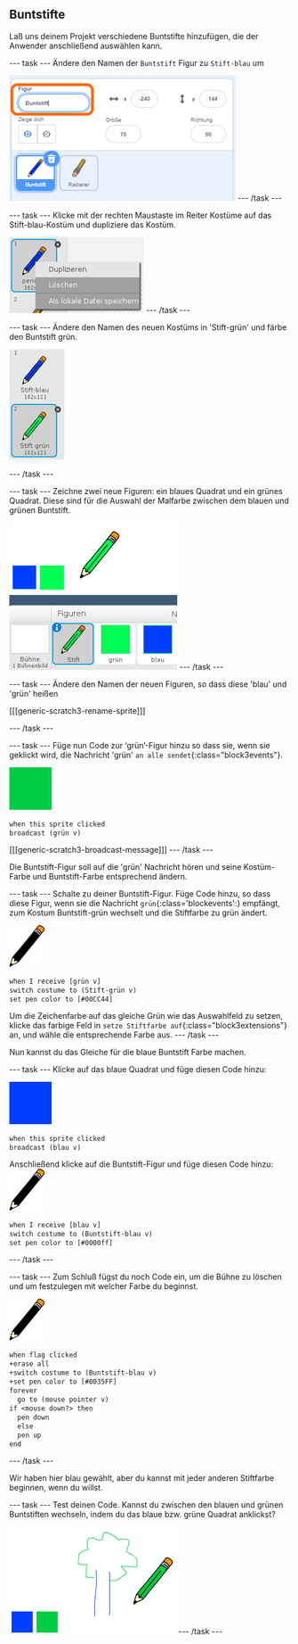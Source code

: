 ## Buntstifte

Laß uns deinem Projekt verschiedene Buntstifte hinzufügen, die der Anwender anschließend auswählen kann.

\--- task \--- Ändere den Namen der `Buntstift` Figur zu `Stift-blau` um

![Buntstift-umbenennen](images/rename-pencil.png) \--- /task \---

\--- task \--- Klicke mit der rechten Maustaste im Reiter Kostüme auf das Stift-blau-Kostüm und dupliziere das Kostüm.

![Screenshot](images/paint-blue-duplicate.png) \--- /task \---

\--- task \--- Ändere den Namen des neuen Kostüms in 'Stift-grün' und färbe den Buntstift grün.

![Screenshot](images/paint-pencil-green.png)

\--- /task \---

\--- task \--- Zeichne zwei neue Figuren: ein blaues Quadrat und ein grünes Quadrat. Diese sind für die Auswahl der Malfarbe zwischen dem blauen und grünen Buntstift.

![Screenshot](images/paint-selectors.png) \--- /task \---

\--- task \--- Ändere den Namen der neuen Figuren, so dass diese 'blau' und 'grün' heißen

[[[generic-scratch3-rename-sprite]]]

\--- /task \---

\--- task \--- Füge nun Code zur ‘grün’-Figur hinzu so dass sie, wenn sie geklickt wird, die Nachricht 'grün' `an alle sendet`{:class="block3events"}.

![gruenes_Quadrat](images/green_square.png)

```blocks3
when this sprite clicked
broadcast (grün v)
```

[[[generic-scratch3-broadcast-message]]] \--- /task \---

Die Buntstift-Figur soll auf die 'grün' Nachricht hören und seine Kostüm-Farbe und Buntstift-Farbe entsprechend ändern.

\--- task \--- Schalte zu deiner Buntstift-Figur. Füge Code hinzu, so dass diese Figur, wenn sie die Nachricht `grün`{:class='blockevents':} empfängt, zum Kostum Buntstift-grün wechselt und die Stiftfarbe zu grün ändert.

![Buntstift](images/pencil.png)

```blocks3
when I receive [grün v]
switch costume to (Stift-grün v)
set pen color to [#00CC44]
```

Um die Zeichenfarbe auf das gleiche Grün wie das Auswahlfeld zu setzen, klicke das farbige Feld in `setze Stiftfarbe auf`{:class="block3extensions"} an, und wähle die entsprechende Farbe aus. \--- /task \---

Nun kannst du das Gleiche für die blaue Buntstift Farbe machen.

\--- task \--- Klicke auf das blaue Quadrat und füge diesen Code hinzu:

![blaues_Quadrat](images/blue_square.png)

```blocks3
when this sprite clicked
broadcast (blau v)
```

Anschließend klicke auf die Buntstift-Figur und füge diesen Code hinzu: ![Buntstift](images/pencil.png)

```blocks3
when I receive [blau v]
switch costume to (Buntstift-blau v)
set pen color to [#0000ff]
```

\--- /task \---

\--- task \--- Zum Schluß fügst du noch Code ein, um die Bühne zu löschen und um festzulegen mit welcher Farbe du beginnst.

![Buntstift](images/pencil.png)

```blocks3
when flag clicked
+erase all
+switch costume to (Buntstift-blau v)
+set pen color to [#0035FF]
forever
  go to (mouse pointer v)
if <mouse down?> then
  pen down
  else
  pen up
end
```

\--- /task \---

Wir haben hier blau gewählt, aber du kannst mit jeder anderen Stiftfarbe beginnen, wenn du willst.

\--- task \--- Test deinen Code. Kannst du zwischen den blauen und grünen Buntstiften wechseln, indem du das blaue bzw. grüne Quadrat anklickst?

![Screenshot](images/paint-pens-test.png) \--- /task \---